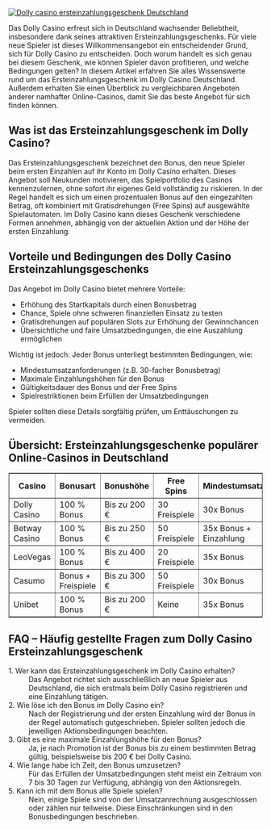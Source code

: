[![Dolly casino ersteinzahlungsgeschenk Deutschland](https://123-caf.pages.dev/gitsignup.png)](https://vrmoo.ru/Bt82HjjY)

<p>Das Dolly Casino erfreut sich in Deutschland wachsender Beliebtheit, insbesondere dank seines attraktiven Ersteinzahlungsgeschenks. Für viele neue Spieler ist dieses Willkommensangebot ein entscheidender Grund, sich für Dolly Casino zu entscheiden. Doch worum handelt es sich genau bei diesem Geschenk, wie können Spieler davon profitieren, und welche Bedingungen gelten? In diesem Artikel erfahren Sie alles Wissenswerte rund um das Ersteinzahlungsgeschenk im Dolly Casino Deutschland. Außerdem erhalten Sie einen Überblick zu vergleichbaren Angeboten anderer namhafter Online-Casinos, damit Sie das beste Angebot für sich finden können.</p>  <h2>Was ist das Ersteinzahlungsgeschenk im Dolly Casino?</h2> <p>Das Ersteinzahlungsgeschenk bezeichnet den Bonus, den neue Spieler beim ersten Einzahlen auf ihr Konto im Dolly Casino erhalten. Dieses Angebot soll Neukunden motivieren, das Spielportfolio des Casinos kennenzulernen, ohne sofort ihr eigenes Geld vollständig zu riskieren. In der Regel handelt es sich um einen prozentualen Bonus auf den eingezahlten Betrag, oft kombiniert mit Gratisdrehungen (Free Spins) auf ausgewählte Spielautomaten. Im Dolly Casino kann dieses Geschenk verschiedene Formen annehmen, abhängig von der aktuellen Aktion und der Höhe der ersten Einzahlung.</p>  <h2>Vorteile und Bedingungen des Dolly Casino Ersteinzahlungsgeschenks</h2> <p>Das Angebot im Dolly Casino bietet mehrere Vorteile:</p> <ul> <li>Erhöhung des Startkapitals durch einen Bonusbetrag</li> <li>Chance, Spiele ohne schweren finanziellen Einsatz zu testen</li> <li>Gratisdrehungen auf populären Slots zur Erhöhung der Gewinnchancen</li> <li>Übersichtliche und faire Umsatzbedingungen, die eine Auszahlung ermöglichen</li> </ul> <p>Wichtig ist jedoch: Jeder Bonus unterliegt bestimmten Bedingungen, wie:</p> <ul> <li>Mindestumsatzanforderungen (z.B. 30-facher Bonusbetrag)</li> <li>Maximale Einzahlungshöhen für den Bonus</li> <li>Gültigkeitsdauer des Bonus und der Free Spins</li> <li>Spielrestriktionen beim Erfüllen der Umsatzbedingungen</li> </ul> <p>Spieler sollten diese Details sorgfältig prüfen, um Enttäuschungen zu vermeiden.</p>  <h2>Übersicht: Ersteinzahlungsgeschenke populärer Online-Casinos in Deutschland</h2> <table border="1" cellpadding="5" cellspacing="0"> <thead> <tr> <th>Casino</th> <th>Bonusart</th> <th>Bonushöhe</th> <th>Free Spins</th> <th>Mindestumsatz</th> </tr> </thead> <tbody> <tr> <td>Dolly Casino</td> <td>100 % Bonus</td> <td>Bis zu 200 €</td> <td>30 Freispiele</td> <td>30x Bonus</td> </tr> <tr> <td>Betway Casino</td> <td>100 % Bonus</td> <td>Bis zu 250 €</td> <td>50 Freispiele</td> <td>35x Bonus + Einzahlung</td> </tr> <tr> <td>LeoVegas</td> <td>100 % Bonus</td> <td>Bis zu 400 €</td> <td>20 Freispiele</td> <td>35x Bonus</td> </tr> <tr> <td>Casumo</td> <td>Bonus + Freispiele</td> <td>Bis zu 300 €</td> <td>50 Freispiele</td> <td>30x Bonus</td> </tr> <tr> <td>Unibet</td> <td>100 % Bonus</td> <td>Bis zu 200 €</td> <td>Keine</td> <td>35x Bonus</td> </tr> </tbody> </table>  <h2>FAQ – Häufig gestellte Fragen zum Dolly Casino Ersteinzahlungsgeschenk</h2> <dl> <dt>1. Wer kann das Ersteinzahlungsgeschenk im Dolly Casino erhalten?</dt> <dd>Das Angebot richtet sich ausschließlich an neue Spieler aus Deutschland, die sich erstmals beim Dolly Casino registrieren und eine Einzahlung tätigen.</dd> <dt>2. Wie löse ich den Bonus im Dolly Casino ein?</dt> <dd>Nach der Registrierung und der ersten Einzahlung wird der Bonus in der Regel automatisch gutgeschrieben. Spieler sollten jedoch die jeweiligen Aktionsbedingungen beachten.</dd> <dt>3. Gibt es eine maximale Einzahlungshöhe für den Bonus?</dt> <dd>Ja, je nach Promotion ist der Bonus bis zu einem bestimmten Betrag gültig, beispielsweise bis 200 € bei Dolly Casino.</dd> <dt>4. Wie lange habe ich Zeit, den Bonus umzusetzen?</dt> <dd>Für das Erfüllen der Umsatzbedingungen steht meist ein Zeitraum von 7 bis 30 Tagen zur Verfügung, abhängig von den Aktionsregeln.</dd> <dt>5. Kann ich mit dem Bonus alle Spiele spielen?</dt> <dd>Nein, einige Spiele sind von der Umsatzanrechnung ausgeschlossen oder zählen nur teilweise. Diese Einschränkungen sind in den Bonusbedingungen beschrieben.</dd> </dl>